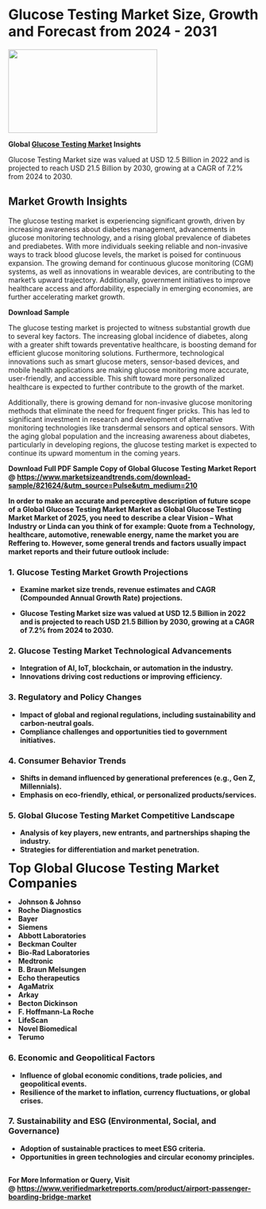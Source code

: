 <H1>Glucose Testing Market Size, Growth and Forecast from 2024 - 2031</H1><img class="aligncenter size-medium wp-image-584254" src="https://thirdeyenews.in/wp-content/uploads/2024/09/Global-Market-Research-300x168.jpeg" alt="" width="300" height="168" /><p><strong>Global&nbsp;<a href="https://www.marketsizeandtrends.com/download-sample/821624/&amp;utm_source=Pulse&amp;utm_medium=210">Glucose Testing Market</a> Insights</strong></p><p>Glucose Testing Market size was valued at USD 12.5 Billion in 2022 and is projected to reach USD 21.5 Billion by 2030, growing at a CAGR of 7.2% from 2024 to 2030.</p><p><h2>Market Growth Insights</h2> <p>The glucose testing market is experiencing significant growth, driven by increasing awareness about diabetes management, advancements in glucose monitoring technology, and a rising global prevalence of diabetes and prediabetes. With more individuals seeking reliable and non-invasive ways to track blood glucose levels, the market is poised for continuous expansion. The growing demand for continuous glucose monitoring (CGM) systems, as well as innovations in wearable devices, are contributing to the market’s upward trajectory. Additionally, government initiatives to improve healthcare access and affordability, especially in emerging economies, are further accelerating market growth.</p> <p><strong>Download Sample</strong></p> <p>The glucose testing market is projected to witness substantial growth due to several key factors. The increasing global incidence of diabetes, along with a greater shift towards preventative healthcare, is boosting demand for efficient glucose monitoring solutions. Furthermore, technological innovations such as smart glucose meters, sensor-based devices, and mobile health applications are making glucose monitoring more accurate, user-friendly, and accessible. This shift toward more personalized healthcare is expected to further contribute to the growth of the market.</p> <p>Additionally, there is growing demand for non-invasive glucose monitoring methods that eliminate the need for frequent finger pricks. This has led to significant investment in research and development of alternative monitoring technologies like transdermal sensors and optical sensors. With the aging global population and the increasing awareness about diabetes, particularly in developing regions, the glucose testing market is expected to continue its upward momentum in the coming years.</p> <p><strong></p><p><span class=""><strong>Download Full PDF Sample Copy of Global Glucose Testing Market Report</strong> @ <a href="https://www.marketsizeandtrends.com/download-sample/821624/&amp;utm_source=Pulse&amp;utm_medium=210" target="_blank">https://www.marketsizeandtrends.com/download-sample/821624/&amp;utm_source=Pulse&amp;utm_medium=210</a></span></p><p>In order to make an accurate and perceptive description of future scope of a Global&nbsp;Glucose Testing Market Market as Global&nbsp;Glucose Testing Market Market of 2025, you need to describe a clear Vision &ndash; What Industry or Linda can you think of for example: Quote from a Technology, healthcare, automotive, renewable energy, name the market you are Reffering to. However, some general trends and factors usually impact market reports and their future outlook include:</p><h3>1.&nbsp;<strong>Glucose Testing Market Growth Projections</strong></h3><ul><li>Examine market size trends, revenue estimates and CAGR (Compounded Annual Growth Rate) projections.</li><li><p>Glucose Testing Market size was valued at USD 12.5 Billion in 2022 and is projected to reach USD 21.5 Billion by 2030, growing at a CAGR of 7.2% from 2024 to 2030.</p></li></ul><h3>2.&nbsp;<strong>Glucose Testing Market Technological Advancements</strong></h3><ul><li>Integration of AI, IoT, blockchain, or automation in the industry.</li><li>Innovations driving cost reductions or improving efficiency.</li></ul><h3>3.&nbsp;<strong>Regulatory and Policy Changes</strong></h3><ul><li>Impact of global and regional regulations, including sustainability and carbon-neutral goals.</li><li>Compliance challenges and opportunities tied to government initiatives.</li></ul><h3>4.&nbsp;<strong>Consumer Behavior Trends</strong></h3><ul><li>Shifts in demand influenced by generational preferences (e.g., Gen Z, Millennials).</li><li>Emphasis on eco-friendly, ethical, or personalized products/services.</li></ul><h3>5.&nbsp;<strong>Global Glucose Testing Market Competitive Landscape</strong></h3><ul><li>Analysis of key players, new entrants, and partnerships shaping the industry.</li><li>Strategies for differentiation and market penetration.</li></ul><p data-pm-slice="1 1 []"><span style="color: inherit; font-family: inherit; font-size: 25px;">Top Global Glucose Testing Market Companies</span></p><div class="" data-test-id=""><p><li>Johnson & Johnso</li><li> Roche Diagnostics</li><li> Bayer</li><li> Siemens</li><li> Abbott Laboratories</li><li> Beckman Coulter</li><li> Bio-Rad Laboratories</li><li> Medtronic</li><li> B. Braun Melsungen</li><li> Echo therapeutics</li><li> AgaMatrix</li><li> Arkay</li><li> Becton Dickinson</li><li> F. Hoffmann-La Roche</li><li> LifeScan</li><li> Novel Biomedical</li><li> Terumo</li></p></div><h3>6.&nbsp;<strong>Economic and Geopolitical Factors</strong></h3><ul><li>Influence of global economic conditions, trade policies, and geopolitical events.</li><li>Resilience of the market to inflation, currency fluctuations, or global crises.</li></ul><h3>7.&nbsp;<strong>Sustainability and ESG (Environmental, Social, and Governance)</strong></h3><ul><li>Adoption of sustainable practices to meet ESG criteria.</li><li>Opportunities in green technologies and circular economy principles.</li></ul><h2><strong style="font-size: 14px;">For More Information or Query, Visit @&nbsp;</strong><a style="background-color: #ffffff; font-size: 14px;" href="https://www.marketsizeandtrends.com/report/glucose-testing-market/" target="_blank">https://www.verifiedmarketreports.com/product/airport-passenger-boarding-bridge-market</a></h2>
